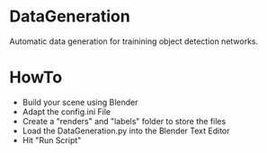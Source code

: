 # DataGeneration
Automatic data generation for trainining object detection networks. 

# HowTo
- Build your scene using Blender
- Adapt the config.ini File
- Create a "renders" and "labels" folder to store the files
- Load the DataGeneration.py into the Blender Text Editor
- Hit "Run Script"

